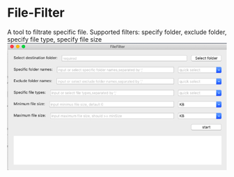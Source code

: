 # File-Filter
A tool to filtrate specific file.
Supported filters: specify folder, exclude folder, specify file type, specify file size
![preview](./image/preview.png)


